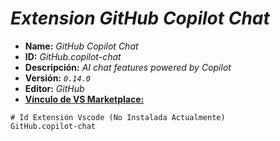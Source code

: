 <!-- Autor: Daniel Benjamin Perez Morales -->
<!-- GitHub: https://github.com/DanielPerezMoralesDev13 -->
<!-- Correo electrónico: danielperezdev@proton.me -->

# ***Extension GitHub Copilot Chat***

- **Name:** *GitHub Copilot Chat*
- **ID:** *GitHub.copilot-chat*
- **Descripción:** *AI chat features powered by Copilot*
- **Versión:** *`0.14.0`*
- **Editor:** *GitHub*
- **[Vínculo de VS Marketplace:](https://marketplace.visualstudio.com/items?itemName=GitHub.copilot-chat "https://marketplace.visualstudio.com/items?itemName=GitHub.copilot-chat")**

```plaintext
# Id Extensión Vscode (No Instalada Actualmente)
GitHub.copilot-chat
```
